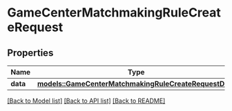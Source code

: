 # GameCenterMatchmakingRuleCreateRequest

## Properties

Name | Type | Description | Notes
------------ | ------------- | ------------- | -------------
**data** | [**models::GameCenterMatchmakingRuleCreateRequestData**](GameCenterMatchmakingRuleCreateRequest_data.md) |  | 

[[Back to Model list]](../README.md#documentation-for-models) [[Back to API list]](../README.md#documentation-for-api-endpoints) [[Back to README]](../README.md)



